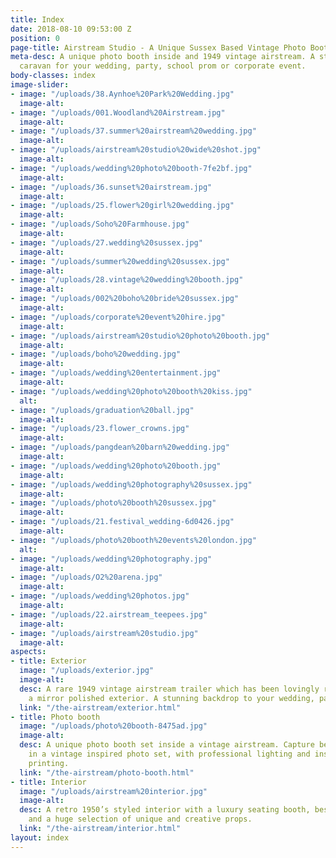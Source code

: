 ```yaml
---
title: Index
date: 2018-08-10 09:53:00 Z
position: 0
page-title: Airstream Studio - A Unique Sussex Based Vintage Photo Booth
meta-desc: A unique photo booth inside and 1949 vintage airstream. A stunning retro
  caravan for your wedding, party, school prom or corporate event.
body-classes: index
image-slider:
- image: "/uploads/38.Aynhoe%20Park%20Wedding.jpg"
  image-alt: 
- image: "/uploads/001.Woodland%20Airstream.jpg"
  image-alt: 
- image: "/uploads/37.summer%20airstream%20wedding.jpg"
  image-alt: 
- image: "/uploads/airstream%20studio%20wide%20shot.jpg"
  image-alt: 
- image: "/uploads/wedding%20photo%20booth-7fe2bf.jpg"
  image-alt: 
- image: "/uploads/36.sunset%20airstream.jpg"
  image-alt: 
- image: "/uploads/25.flower%20girl%20wedding.jpg"
  image-alt: 
- image: "/uploads/Soho%20Farmhouse.jpg"
  image-alt: 
- image: "/uploads/27.wedding%20sussex.jpg"
  image-alt: 
- image: "/uploads/summer%20wedding%20sussex.jpg"
  image-alt: 
- image: "/uploads/28.vintage%20wedding%20booth.jpg"
  image-alt: 
- image: "/uploads/002%20boho%20bride%20sussex.jpg"
  image-alt: 
- image: "/uploads/corporate%20event%20hire.jpg"
  image-alt: 
- image: "/uploads/airstream%20studio%20photo%20booth.jpg"
  image-alt: 
- image: "/uploads/boho%20wedding.jpg"
  image-alt: 
- image: "/uploads/wedding%20entertainment.jpg"
  image-alt: 
- image: "/uploads/wedding%20photo%20booth%20kiss.jpg"
  alt: 
- image: "/uploads/graduation%20ball.jpg"
  image-alt: 
- image: "/uploads/23.flower_crowns.jpg"
  image-alt: 
- image: "/uploads/pangdean%20barn%20wedding.jpg"
  image-alt: 
- image: "/uploads/wedding%20photo%20booth.jpg"
  image-alt: 
- image: "/uploads/wedding%20photography%20sussex.jpg"
  image-alt: 
- image: "/uploads/photo%20booth%20sussex.jpg"
  image-alt: 
- image: "/uploads/21.festival_wedding-6d0426.jpg"
  image-alt: 
- image: "/uploads/photo%20booth%20events%20london.jpg"
  alt: 
- image: "/uploads/wedding%20photography.jpg"
  image-alt: 
- image: "/uploads/O2%20arena.jpg"
  image-alt: 
- image: "/uploads/wedding%20photos.jpg"
  image-alt: 
- image: "/uploads/22.airstream_teepees.jpg"
  image-alt: 
- image: "/uploads/airstream%20studio.jpg"
  image-alt: 
aspects:
- title: Exterior
  image: "/uploads/exterior.jpg"
  image-alt: 
  desc: A rare 1949 vintage airstream trailer which has been lovingly restored with
    a mirror polished exterior. A stunning backdrop to your wedding, party or event.
  link: "/the-airstream/exterior.html"
- title: Photo booth
  image: "/uploads/photo%20booth-8475ad.jpg"
  image-alt: 
  desc: A unique photo booth set inside a vintage airstream. Capture beautiful memories
    in a vintage inspired photo set, with professional lighting and instant photo
    printing.
  link: "/the-airstream/photo-booth.html"
- title: Interior
  image: "/uploads/airstream%20interior.jpg"
  image-alt: 
  desc: A retro 1950’s styled interior with a luxury seating booth, bespoke units
    and a huge selection of unique and creative props.
  link: "/the-airstream/interior.html"
layout: index
---
```


